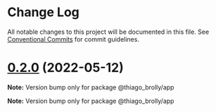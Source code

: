 # Change Log

All notable changes to this project will be documented in this file.
See [Conventional Commits](https://conventionalcommits.org) for commit guidelines.

# [0.2.0](https://github.com/thiagobrolly/design-system-doc/compare/v0.1.0...v0.2.0) (2022-05-12)

**Note:** Version bump only for package @thiago_brolly/app







**Note:** Version bump only for package @thiago_brolly/app
